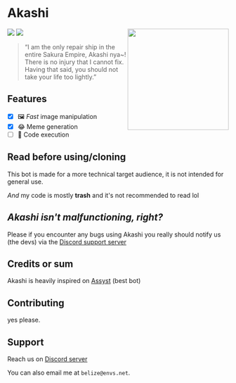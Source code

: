 # Akashi

![](https://img.shields.io/badge/Rust-red?logo=rust&style=for-the-badge)
![](https://img.shields.io/badge/Tokio-orange?logo=rust&style=for-the-badge)
<a href="https://azurlane.koumakan.jp/wiki/Akashi"><img align='right' src="https://azurlane.netojuu.com/images/thumb/2/24/AkashiSofmap.png/460px-AkashiSofmap.png" width="230"></a>
> “I am the only repair ship in the entire Sakura Empire, Akashi nya~! There is no injury that I cannot fix. Having that
> said, you should not take your life too lightly.”

## Features

- [x] 🖼️ _Fast_ image manipulation
- [x] 😂 Meme generation
- [ ] 🥠 Code execution

## Read before using/cloning

This bot is made for a more technical target audience, it is not intended for general use.

*And* my code is mostly **trash** and it's not recommended to read lol

## *Akashi isn't malfunctioning, right?*

Please if you encounter any bugs using Akashi you really should notify us (the devs) via
the [Discord support server](https://discord.gg/d86RAeHF6T)

## Credits or sum

Akashi is heavily inspired on [Assyst](https://github.com/Jacherr/Assyst2) (best bot)

## Contributing

yes please.

## Support

Reach us on [Discord server](https://discord.gg/d86RAeHF6T)

You can also email me at `belize@envs.net`.